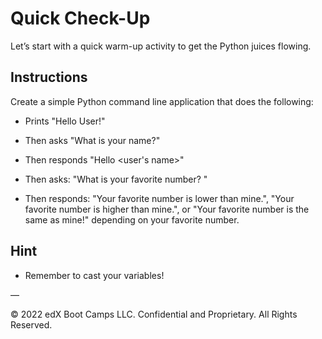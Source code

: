 # Quick Check-Up

Let’s start with a quick warm-up activity to get the Python juices flowing.

## Instructions

Create a simple Python command line application that does the following:

* Prints "Hello User!"

* Then asks "What is your name?"

* Then responds "Hello &lt;user's name&gt;"

* Then asks: "What is your favorite number? "

* Then responds: "Your favorite number is lower than mine.", "Your favorite number is higher than mine.", or "Your favorite number is the same as mine!" depending on your favorite number.

## Hint

* Remember to cast your variables!

—

© 2022 edX Boot Camps LLC. Confidential and Proprietary. All Rights Reserved.
